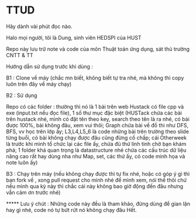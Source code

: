 # TTUD
Hãy dành vài phút đọc nào.

Halo mọi người, tôi là Dung, sinh viên HEDSPI của HUST

Repo này lưu trữ note và code của môn Thuật toán ứng dụng, sát thủ trường CNTT & TT 

Hướng dẫn sử dụng trước khi dùng :


B1 : Clone về máy (chắc mn biết, không biết tự tra nhé, mà không thì copy luôn trên đây về máy chạy)

B2 : Sử dụng

Repo có các folder : thường thì nó là 1 bài trên web Hustack có file cpp và exe (input.txt nếu đọc file), 1 số thư mục đặc biệt (HUSTack chứa các bài trên hustack nhé, mình có đặt tên theo key, search theo tên là ra nhé, có bài được 100%, bài không đâu, xem vui thôi; Graph chứa bài về đồ thi như DFS, BFS, vv học trên lớp ấy; L3,L4,L5_6 là code những bài trên trường theo slide từng buổi, có bài không chạy được đâu cũng đừng cố chấp; cái Otherweek là trước khi mình tổ chức lại các file ấy, chứa đủ thứ linh tinh chờ bạn khám phá; 1 folder khá quan trọng là datastructure nhé chứa các cấu trúc dữ liệu nâng cao rất hay dùng nha như Map, set, các thứ ấy, có code minh họa và note luôn ấy)

B3 : Chạy trên máy (nếu không chạy được thì tự fix nhé, hoặc có góp ý gì thì bạn fork về , xong pull request cho mình nhé để mình xem, nói thế thôi chứ nếu mình qua kỳ này thì chắc cái này không bao giờ động đến đâu nhưng vẫn cảm ơn trước nhé)

***** Lưu ý chút : Những code này đều là tham khảo, đừng dùng để gian lận hay gì nhé, code nó tự bứt rứt nó không chạy đâu
Hết.
